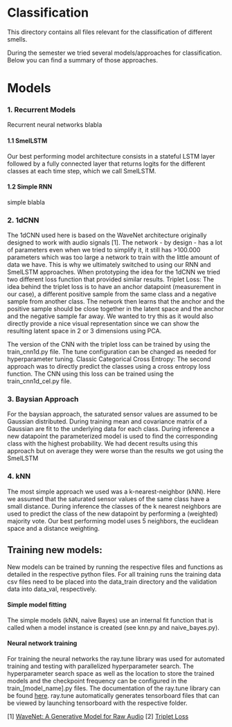 # Classification 
This directory contains all files relevant for the classification of different smells.

During the semester we tried several models/approaches for classification. Below you can find a summary of those approaches.

# Models
### 1. Recurrent Models
Recurrent neural networks blabla
#### 1.1 SmelLSTM
Our best performing model architecture consists in a stateful LSTM layer followed by a fully connected layer that returns logits for the different classes at each time step, which we call SmelLSTM.
#### 1.2 Simple RNN
simple blabla
### 2. 1dCNN
The 1dCNN used here is based on the WaveNet architecture originally designed to work with audio signals [1]. The network - by design - has a lot of parameters even when we tried to simplify it, it still has >100.000 parameters which was too large a network to train with the little amount of data we have. This is why we ultimately switched to using our RNN and SmelLSTM approaches.
When prototyping the idea for the 1dCNN we tried two different loss function that provided similar results. 
Triplet Loss: The idea behind the triplet loss is to have an anchor datapoint (measurement in our case), a different positive sample from the same class and a negative sample from another class. The network then learns that the anchor and the positive sample should be close together in the latent space and the anchor and the negative sample far away.
We wanted to try this as it would also directly provide a nice visual representation since we can show the resulting latent space in 2 or 3 dimensions using PCA.

The version of the CNN with the triplet loss can be trained by using the train_cnn1d.py file. The tune configuration can be changed as needed for hyperparameter tuning.
Classic Categorical Cross Entropy: The second approach was to directly predict the classes using a cross entropy loss function. The CNN using this loss can be trained using the train_cnn1d_cel.py file.

### 3. Baysian Approach
For the baysian approach, the saturated sensor values are assumed to be Gaussian distributed. During training mean and covariance matrix of a Gaussian are fit to the underlying data for each class. During inference a new datapoint the parameterized model is used to find the corresponding class with the highest probability. 
We had decent results using this approach but on average they were worse than the results we got using the SmelLSTM

### 4. kNN
The most simple approach we used was a k-nearest-neighbor (kNN). Here we assumed that the saturated sensor values of the same class have a small distance. During inference the classes of the k nearest neighbors are used to predict the class of the new datapoint by performing a (weighted) majority vote. Our best performing model uses 5 neighbors, the euclidean space and a distance weighting.

## Training new models:
New models can be trained by running the respective files and functions as detailed in the respective python files. For all training runs the training data csv files need to be placed into the data_train directory and the validation data into data_val, respectively. 
#### Simple model fitting
The simple models (kNN, naive Bayes) use an internal fit function that is called when a model instance is created (see knn.py and naive_bayes.py). 
#### Neural network training
For training the neural networks the ray.tune library was used for automated training and testing with parallelized hyperparameter search. The hyperparameter search space as well as the location to store the trained models and the checkpoint frequency can be configured in the train_[model_name].py files. The documentation of the ray.tune library can be found [here](https://ray.readthedocs.io/en/latest/tune.html).
ray.tune automatically generates tensorboard files that can be viewed by launching tensorboard with the respective folder.

[1] [WaveNet: A Generative Model for Raw Audio](https://arxiv.org/abs/1609.03499)
[2] [Triplet Loss](https://en.wikipedia.org/wiki/Triplet_loss)
